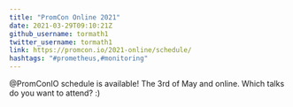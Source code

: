 ```yaml
---
title: "PromCon Online 2021"
date: 2021-03-29T09:10:21Z
github_username: tormath1
twitter_username: tormath1
link: https://promcon.io/2021-online/schedule/
hashtags: "#prometheus,#monitoring"
---
```


@PromConIO schedule is available! The 3rd of May and online. Which talks do you want to attend? :)

